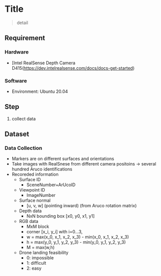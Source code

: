 # Title
> detail

## Requirement
### Hardware
- [Intel RealSense Depth Camera D415(https://dev.intelrealsense.com/docs/docs-get-started)

### Software
- Environment: Ubuntu 20.04

## Step
1. collect data

## Dataset
### Data Collection
- Markers are on different surfaces and orientations
- Take images with RealSnese from different camera positoins
-> several hundred Aruco identifications
- Recoreded information
  -  Surface ID 
     -  SceneNumber+ArUcoID
  -  Viewpoint ID
     -  ImageNumber
  -  Surface normal
     -  [u, v, w] (pointing inward) (from Aruco rotation matrix)
  -  Depth data
     - NxN bounding box [x0, y0, x1, y1]
  -  RGB data
     - MxM block
     - corner [x_i, y_i] with i=0...3,
     - w = max(x_0, x_1, x_2, x_3) - min(x_0, x_1, x_2, x_3)
     - h = max(y_0, y_1, y_2, y_3) - min(y_0, y_1, y_2, y_3)
     - M = max(w,h)
  -  Drone landing feasibility
     - 0: impossible
     - 1: difficult
     - 2: easy
